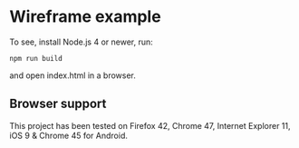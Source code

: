 # Wireframe example

To see, install Node.js 4 or newer, run:

```
npm run build
```

and open index.html in a browser.

## Browser support

This project has been tested on Firefox 42, Chrome 47, Internet Explorer 11, iOS 9 & Chrome 45 for Android.
